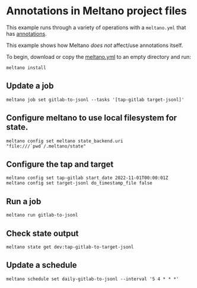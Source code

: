 # Annotations in Meltano project files

This example runs through a variety of operations with a `meltano.yml` that has [annotations](https://docs.meltano.com/concepts/project#annotations).

This example shows how Meltano *does not* affect/use annotations itself.

To begin, download or copy the [meltano.yml](/integration/example-library/meltano-s3/meltano.yml) to an empty directory and run:

```shell
meltano install
```

## Update a job

```shell
meltano job set gitlab-to-jsonl --tasks '[tap-gitlab target-jsonl]'
```

## Configure meltano to use local filesystem for state.

```shell
meltano config set meltano state_backend.uri "file:///`pwd`/.meltano/state"
```

## Configure the tap and target

```shell
meltano config set tap-gitlab start_date 2022-11-01T00:00:01Z
meltano config set target-jsonl do_timestamp_file false
```

## Run a job

```shell
meltano run gitlab-to-jsonl
```

## Check state output

```shell
meltano state get dev:tap-gitlab-to-target-jsonl
```

## Update a schedule

```shell
meltano schedule set daily-gitlab-to-jsonl --interval '5 4 * * *'
```
